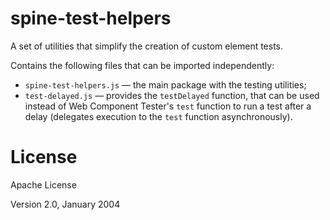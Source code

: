 # spine-test-helpers

A set of utilities that simplify the creation of custom element tests.

Contains the following files that can be imported independently:
- `spine-test-helpers.js` — the main package with the testing utilities;
- `test-delayed.js` — provides the `testDelayed` function, that can be used instead of 
  Web Component Tester's `test` function to run a test after a delay (delegates execution to the 
  `test` function asynchronously).

# License

Apache License

Version 2.0, January 2004
